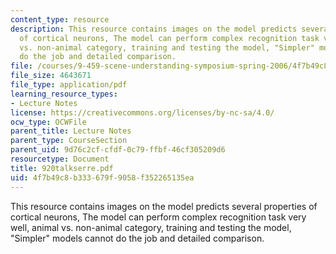 ```yaml
---
content_type: resource
description: This resource contains images on the model predicts several properties
  of cortical neurons, The model can perform complex recognition task very well, animal
  vs. non-animal category, training and testing the model, "Simpler" models cannot
  do the job and detailed comparison.
file: /courses/9-459-scene-understanding-symposium-spring-2006/4f7b49c8b333679f9058f352265135ea_920talkserre.pdf
file_size: 4643671
file_type: application/pdf
learning_resource_types:
- Lecture Notes
license: https://creativecommons.org/licenses/by-nc-sa/4.0/
ocw_type: OCWFile
parent_title: Lecture Notes
parent_type: CourseSection
parent_uid: 9d76c2cf-cfdf-0c79-ffbf-46cf305209d6
resourcetype: Document
title: 920talkserre.pdf
uid: 4f7b49c8-b333-679f-9058-f352265135ea
---
```

This resource contains images on the model predicts several properties of cortical neurons, The model can perform complex recognition task very well, animal vs. non-animal category, training and testing the model, "Simpler" models cannot do the job and detailed comparison.